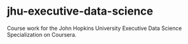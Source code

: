 # jhu-executive-data-science
Course work for the John Hopkins University Executive Data Science Specialization on Coursera.

